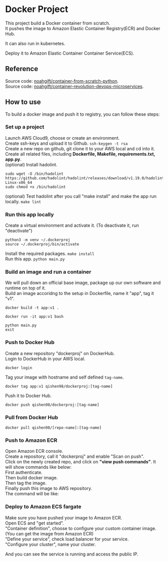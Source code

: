 # Docker Project

This project build a Docker container from scratch.  
It pushes the image to Amazon Elastic Container Registry(ECR) and Docker Hub. 

It can also run in kubernetes.

Deploy it to Amazon Elastic Container Container Service(ECS).  

## Reference

Source code: [noahgift/container-from-scratch-python](https://github.com/noahgift/container-from-scratch-python).  
Source code: [noahgift/container-revolution-devops-microservices](https://github.com/noahgift/container-revolution-devops-microservices).  


## How to use

To build a docker image and push it to registry, you can follow these steps:

### Set up a project

Launch AWS Cloud9, choose or create an environment.  
Create ssh-keys and upload it to Github.  ``ssh-keygen -t rsa``  
Create a new repo on github, git clone it to your AWS local and cd into it.  
Create all related files, including **Dockerfile, Makefile, requirements.txt, app.py**.  
(optional) Install hadolint.  

```
sudo wget -O /bin/hadolint https://github.com/hadolint/hadolint/releases/download/v1.19.0/hadolint-Linux-x86_64
sudo chmod +x /bin/hadolint
```

(optional) Test hadolint after you call "make install" and make the app run locally.  ```make lint```  

### Run this app locally

Create a virtual environment and activate it. (To deactivate it, run "deactivate") 

```
python3 -m venv ~/.dockerproj
source ~/.dockerproj/bin/activate
```

Install the required packages. ```make install```  
Run this app. ```python main.py```  

### Build an image and run a container

We will pull down an official base image, package up our own software and runtime on top of it.  
Build an image accoridng to the setup in Dockerfile, name it "app", tag it "v1".  

```
docker build -t app:v1 .
```

```
docker run -it app:v1 bash 
```

```
python main.py
exit
```

### Push to Docker Hub

Create a new repository "dockerproj" on DockerHub.  
Login to DockerHub in your AWS local.  

```
docker login
```

Tag your image with hostname and self defined ```tag-name```.  

```
docker tag app:v1 qishen98/dockerproj:[tag-name]
```

Push it to Docker Hub.

```
docker push qishen98/dockerproj:[tag-name]
```

### Pull from Docker Hub

```
docker pull qishen98/[repo-name]:[tag-name]
```

### Push to Amazon ECR

Open Amazon ECR console.  
Create a repository, call it "dockerproj" and enable "Scan on push".  
Click on the newly created repo, and click on **"view push commands"**. It will show commands like below:  
First authenticate.  
Then build docker image.  
Then tag the image.  
Finally push this image to AWS repository.  
The command will be like:  

### Deploy to Amazon ECS fargate

Make sure you have pushed your image to Amazon ECR.  
Open ECS and "get started".  
"Container definition", choose to configure your custom container image. (You can get the image from Amazon ECR)  
 "Define your service", check load balancer for your service.  
 "Configure your cluster", name your cluster.  

And you can see the service is running and access the public IP.

### 
